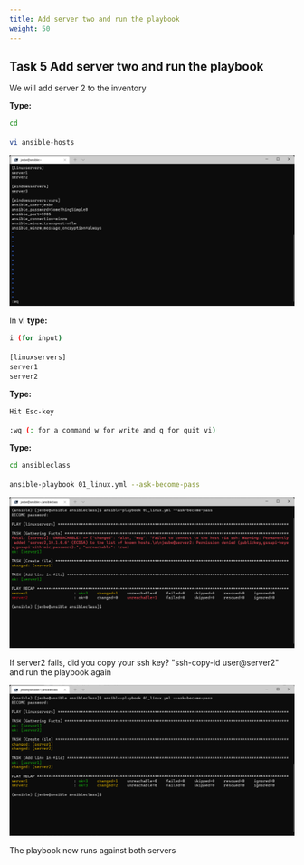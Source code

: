 ```yaml
---
title: Add server two and run the playbook
weight: 50
---
```


## Task 5 Add server two and run the playbook

We will add server 2 to the inventory

**Type:**

```bash
cd

vi ansible-hosts

```

![Alt text](images/029_edit_hosts.png?raw=true "Edit hosts")

In vi **type:**

```bash
i (for input)

[linuxservers]
server1
server2
```

**Type:**

```bash
Hit Esc-key

:wq (: for a command w for write and q for quit vi)
```

**Type:**

```bash
cd ansibleclass

ansible-playbook 01_linux.yml --ask-become-pass
```

![Alt text](images/030_2_server_play_error.png?raw=true "Run playbook error")

If server2 fails, did you copy your ssh key? "ssh-copy-id user@server2" and run the playbook again

![Alt text](images/030_2_server_play.png?raw=true "Run playbook")

The playbook now runs against both servers
